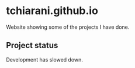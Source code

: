 # **tchiarani.github.io**

Website showing some of the projects I have done.

## Project status

Development has slowed down.
